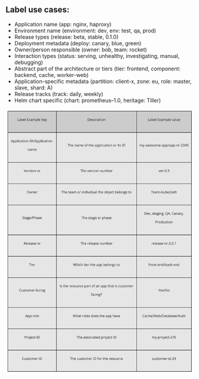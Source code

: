 ## Label use cases:

- Application name (app: nginx, haproxy)
- Environment name (environment: dev, env: test, qa, prod)
- Release types (release: beta, stable, 0.1.0)
- Deployment metadata (deploy: canary, blue, green)
- Owner/person responsible (owner: bob, team: rocket)
- Interaction types (status: serving, unhealthy, investigating, manual, debugging)
- Abstract part of the architecture or tiers (tier: frontend, component: backend, cache, worker-web)
- Application-specific metadata (partition: client-x, zone: eu, role: master, slave, shard: A)
- Release tracks (track: daily, weekly)
- Helm chart specific (chart: prometheus–1.0, heritage: Tiller)

![k8s-recommended-labels](k8s-recommended-labels.png)
